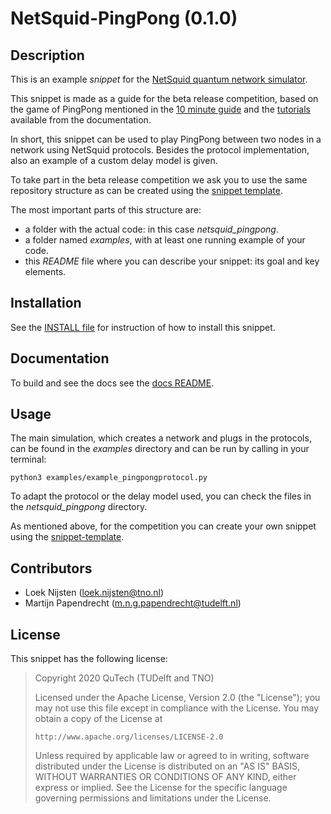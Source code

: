 NetSquid-PingPong (0.1.0)
================================

Description
-----------

This is an example _snippet_ for the [NetSquid quantum network simulator](https://netsquid.org).

This snippet is made as a guide for the beta release competition, based on the game of PingPong mentioned in the [10 minute guide](https://docs.netsquid.org/latest-release/quick_start.html) and the [tutorials](https://docs.netsquid.org/latest-release/tutorial.intro.html) available from the documentation.

In short, this snippet can be used to play PingPong between two nodes in a network using NetSquid protocols. Besides the protocol implementation, also an example of a custom delay model is given.

To take part in the beta release competition we ask you to use the same repository structure as can be created using the [snippet template](https://github.com/SoftwareQuTech/NetSquid-SnippetTemplate).

The most important parts of this structure are:
* a folder with the actual code: in this case *netsquid_pingpong*.
* a folder named *examples*, with at least one running example of your code.
* this *README* file where you can describe your snippet: its goal and key elements.

Installation
------------

See the [INSTALL file](INSTALL.md) for instruction of how to install this snippet.

Documentation
-------------

To build and see the docs see the [docs README](docs/README.md).

Usage
-----

The main simulation, which creates a network and plugs in the protocols, can be found in the *examples* directory and can be run by calling in your terminal:

```
python3 examples/example_pingpongprotocol.py
```

To adapt the protocol or the delay model used, you can check the files in the *netsquid_pingpong* directory.

As mentioned above, for the competition you can create your own snippet using the [snippet-template](https://github.com/SoftwareQuTech/NetSquid-SnippetTemplate).

Contributors
------------

- Loek Nijsten (loek.nijsten@tno.nl)
- Martijn Papendrecht (m.n.g.papendrecht@tudelft.nl)

License
-------

This snippet has the following license:

> Copyright 2020 QuTech (TUDelft and TNO)
>
>   Licensed under the Apache License, Version 2.0 (the "License");
>   you may not use this file except in compliance with the License.
>   You may obtain a copy of the License at
>
>     http://www.apache.org/licenses/LICENSE-2.0
>
>   Unless required by applicable law or agreed to in writing, software
>   distributed under the License is distributed on an "AS IS" BASIS,
>   WITHOUT WARRANTIES OR CONDITIONS OF ANY KIND, either express or implied.
>   See the License for the specific language governing permissions and
>   limitations under the License.
